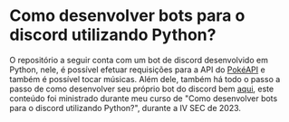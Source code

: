 # Como desenvolver bots para o discord utilizando Python?
O repositório a seguir conta com um bot de discord desenvolvido em Python, nele, é possível efetuar requisições para a API do [PokéAPI](https://pokeapi.co/) e também é possível tocar músicas.
Além dele, também há todo o passo a passo de como desenvolver seu próprio bot do discord bem [aqui](https://ax414.github.io/pokedex-discord-bot/), este conteúdo foi ministrado durante meu curso de "Como desenvolver bots para o discord utilizando Python?", durante a IV SEC de 2023.
